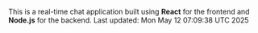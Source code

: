 This is a real-time chat application built using **React** for the frontend and **Node.js** for the backend.
Last updated: Mon May 12 07:09:38 UTC 2025
